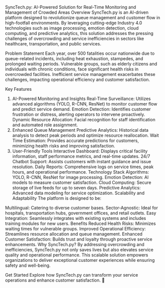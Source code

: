 SyncTech.py: AI-Powered Solution for Real-Time Monitoring and Management of Crowded Areas
Overview
SyncTech.py is an AI-driven platform designed to revolutionize queue management and customer flow in high-footfall environments. By leveraging cutting-edge Industry 4.0 technologies such as image processing, emotion detection, cloud computing, and predictive analytics, this solution addresses the pressing challenges of overcrowding and service inefficiencies in sectors like healthcare, transportation, and public services.

Problem Statement
Each year, over 500 fatalities occur nationwide due to queue-related incidents, including heat exhaustion, stampedes, and prolonged waiting periods. Vulnerable groups, such as elderly citizens and individuals with chronic conditions, face significant health risks in overcrowded facilities. Inefficient service management exacerbates these challenges, impacting operational efficiency and customer satisfaction.

Key Features
1. AI-Powered Monitoring and Insights
Real-Time Surveillance: Utilizes advanced algorithms (YOLO, R-CNN, ResNet) to monitor customer flow and predict service demand.
Emotion Detection: Identifies customer frustration or distress, alerting operators to intervene proactively.
Dynamic Resource Allocation: Facial recognition for staff identification and automated role assignment.
2. Enhanced Queue Management
Predictive Analytics: Historical data analysis to detect peak periods and optimize resource reallocation.
Wait Time Estimation: Provides accurate predictions for customers, minimizing health risks and improving satisfaction.
3. User-Friendly Tools
Interactive Dashboard: Displays critical facility information, staff performance metrics, and real-time updates.
24/7 Chatbot Support: Assists customers with instant guidance and issue resolution.
Daily Reports: Comprehensive logs on service times, peak hours, and operational performance.
Technology Stack
Algorithms: YOLO, R-CNN, ResNet for image processing.
Emotion Detection: AI models to measure customer satisfaction.
Cloud Computing: Secure storage of live feeds for up to seven days.
Predictive Analytics: Advanced data modeling for service optimization.
Scalability and Adaptability
The platform is designed to be:

Multilingual: Catering to diverse customer bases.
Sector-Agnostic: Ideal for hospitals, transportation hubs, government offices, and retail outlets.
Easy Integration: Seamlessly integrates with existing systems and includes training modules for new users.
Benefits
Reduced Health Risks: Minimizes waiting times for vulnerable groups.
Improved Operational Efficiency: Streamlines resource allocation and queue management.
Enhanced Customer Satisfaction: Builds trust and loyalty through proactive service enhancements.
Why SyncTech.py?
By addressing overcrowding and inefficiencies, SyncTech.py not only saves lives but also elevates service quality and operational performance. This scalable solution empowers organizations to deliver exceptional customer experiences while ensuring safety and well-being.

Get Started
Explore how SyncTech.py can transform your service operations and enhance customer satisfaction. 🚀

